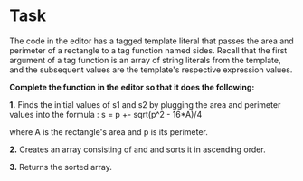 # Task

The code in the editor has a tagged template literal that passes the area and perimeter of a rectangle to a tag function named sides.
Recall that the first argument of a tag function is an array of string literals from the template,
and the subsequent values are the template's respective expression values.

**Complete the function in the editor so that it does the following:** 

**1.** Finds the initial values of s1 and s2 by plugging the area and perimeter values into the formula : s = p +- sqrt(p^2 - 16*A)/4

where A is the rectangle's area and p is its perimeter.

**2.** Creates an array consisting of  and  and sorts it in ascending order.

**3.** Returns the sorted array.

